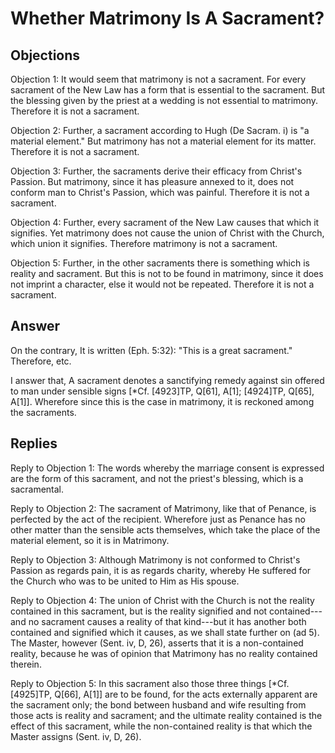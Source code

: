 # Whether Matrimony Is A Sacrament?

## Objections

Objection 1: It would seem that matrimony is not a sacrament. For every sacrament of the New Law has a form that is essential to the sacrament. But the blessing given by the priest at a wedding is not essential to matrimony. Therefore it is not a sacrament.

Objection 2: Further, a sacrament according to Hugh (De Sacram. i) is "a material element." But matrimony has not a material element for its matter. Therefore it is not a sacrament.

Objection 3: Further, the sacraments derive their efficacy from Christ's Passion. But matrimony, since it has pleasure annexed to it, does not conform man to Christ's Passion, which was painful. Therefore it is not a sacrament.

Objection 4: Further, every sacrament of the New Law causes that which it signifies. Yet matrimony does not cause the union of Christ with the Church, which union it signifies. Therefore matrimony is not a sacrament.

Objection 5: Further, in the other sacraments there is something which is reality and sacrament. But this is not to be found in matrimony, since it does not imprint a character, else it would not be repeated. Therefore it is not a sacrament.

## Answer

On the contrary, It is written (Eph. 5:32): "This is a great sacrament." Therefore, etc.

I answer that, A sacrament denotes a sanctifying remedy against sin offered to man under sensible signs [*Cf. [4923]TP, Q[61], A[1]; [4924]TP, Q[65], A[1]]. Wherefore since this is the case in matrimony, it is reckoned among the sacraments.

## Replies

Reply to Objection 1: The words whereby the marriage consent is expressed are the form of this sacrament, and not the priest's blessing, which is a sacramental.

Reply to Objection 2: The sacrament of Matrimony, like that of Penance, is perfected by the act of the recipient. Wherefore just as Penance has no other matter than the sensible acts themselves, which take the place of the material element, so it is in Matrimony.

Reply to Objection 3: Although Matrimony is not conformed to Christ's Passion as regards pain, it is as regards charity, whereby He suffered for the Church who was to be united to Him as His spouse.

Reply to Objection 4: The union of Christ with the Church is not the reality contained in this sacrament, but is the reality signified and not contained---and no sacrament causes a reality of that kind---but it has another both contained and signified which it causes, as we shall state further on (ad 5). The Master, however (Sent. iv, D, 26), asserts that it is a non-contained reality, because he was of opinion that Matrimony has no reality contained therein.

Reply to Objection 5: In this sacrament also those three things [*Cf. [4925]TP, Q[66], A[1]] are to be found, for the acts externally apparent are the sacrament only; the bond between husband and wife resulting from those acts is reality and sacrament; and the ultimate reality contained is the effect of this sacrament, while the non-contained reality is that which the Master assigns (Sent. iv, D, 26).